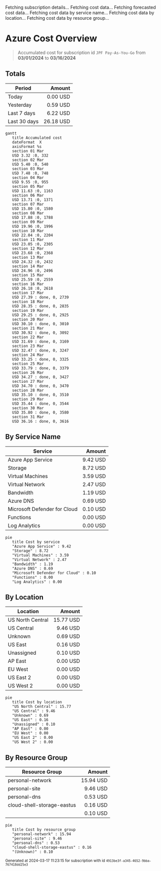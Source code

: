 Fetching subscription details...
Fetching cost data...
Fetching forecasted cost data...
Fetching cost data by service name...
Fetching cost data by location...
Fetching cost data by resource group...
# Azure Cost Overview

> Accumulated cost for subscription id `JPF Pay-As-You-Go` from **03/01/2024** to **03/16/2024**

## Totals

|Period|Amount|
|---|---:|
|Today|0.00 USD|
|Yesterday|0.59 USD|
|Last 7 days|6.22 USD|
|Last 30 days|26.18 USD|

```mermaid
gantt
   title Accumulated cost
   dateFormat  X
   axisFormat %s
   section 01 Mar
   USD 3.32 :0, 332
   section 02 Mar
   USD 5.40 :0, 540
   section 03 Mar
   USD 7.48 :0, 748
   section 04 Mar
   USD 9.55 :0, 955
   section 05 Mar
   USD 11.63 :0, 1163
   section 06 Mar
   USD 13.71 :0, 1371
   section 07 Mar
   USD 15.80 :0, 1580
   section 08 Mar
   USD 17.88 :0, 1788
   section 09 Mar
   USD 19.96 :0, 1996
   section 10 Mar
   USD 22.04 :0, 2204
   section 11 Mar
   USD 23.05 :0, 2305
   section 12 Mar
   USD 23.68 :0, 2368
   section 13 Mar
   USD 24.32 :0, 2432
   section 14 Mar
   USD 24.96 :0, 2496
   section 15 Mar
   USD 25.59 :0, 2559
   section 16 Mar
   USD 26.18 :0, 2618
   section 17 Mar
   USD 27.39 : done, 0, 2739
   section 18 Mar
   USD 28.35 : done, 0, 2835
   section 19 Mar
   USD 29.25 : done, 0, 2925
   section 20 Mar
   USD 30.10 : done, 0, 3010
   section 21 Mar
   USD 30.92 : done, 0, 3092
   section 22 Mar
   USD 31.69 : done, 0, 3169
   section 23 Mar
   USD 32.47 : done, 0, 3247
   section 24 Mar
   USD 33.25 : done, 0, 3325
   section 25 Mar
   USD 33.79 : done, 0, 3379
   section 26 Mar
   USD 34.27 : done, 0, 3427
   section 27 Mar
   USD 34.70 : done, 0, 3470
   section 28 Mar
   USD 35.10 : done, 0, 3510
   section 29 Mar
   USD 35.44 : done, 0, 3544
   section 30 Mar
   USD 35.80 : done, 0, 3580
   section 31 Mar
   USD 36.16 : done, 0, 3616
```

## By Service Name

|Service|Amount|
|---|---:|
|Azure App Service|9.42 USD|
|Storage|8.72 USD|
|Virtual Machines|3.59 USD|
|Virtual Network|2.47 USD|
|Bandwidth|1.19 USD|
|Azure DNS|0.69 USD|
|Microsoft Defender for Cloud|0.10 USD|
|Functions|0.00 USD|
|Log Analytics|0.00 USD|

```mermaid
pie
   title Cost by service
   "Azure App Service" : 9.42
   "Storage" : 8.72
   "Virtual Machines" : 3.59
   "Virtual Network" : 2.47
   "Bandwidth" : 1.19
   "Azure DNS" : 0.69
   "Microsoft Defender for Cloud" : 0.10
   "Functions" : 0.00
   "Log Analytics" : 0.00
```

## By Location

|Location|Amount|
|---|---:|
|US North Central|15.77 USD|
|US Central|9.46 USD|
|Unknown|0.69 USD|
|US East|0.16 USD|
|Unassigned|0.10 USD|
|AP East|0.00 USD|
|EU West|0.00 USD|
|US East 2|0.00 USD|
|US West 2|0.00 USD|

```mermaid
pie
   title Cost by location
   "US North Central" : 15.77
   "US Central" : 9.46
   "Unknown" : 0.69
   "US East" : 0.16
   "Unassigned" : 0.10
   "AP East" : 0.00
   "EU West" : 0.00
   "US East 2" : 0.00
   "US West 2" : 0.00
```

## By Resource Group

|Resource Group|Amount|
|---|---:|
|personal-network|15.94 USD|
|personal-site|9.46 USD|
|personal-dns|0.53 USD|
|cloud-shell-storage-eastus|0.16 USD|
||0.10 USD|

```mermaid
pie
   title Cost by resource group
   "personal-network" : 15.94
   "personal-site" : 9.46
   "personal-dns" : 0.53
   "cloud-shell-storage-eastus" : 0.16
   "(Unknown)" : 0.10
```

<sup>Generated at 2024-03-17 11:23:15 for subscription with id `4913be3f-a345-4652-9bba-767418dd25e3`</sup>
